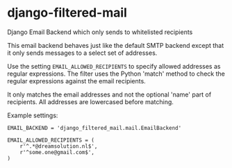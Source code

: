 django-filtered-mail
====================

Django Email Backend which only sends to whitelisted recipients

This email backend behaves just like the default SMTP backend
except that it only sends messages to a select set of addresses.

Use the setting `EMAIL_ALLOWED_RECIPIENTS` to specify allowed addresses as
regular expressions. The filter uses the Python 'match' method to check
the regular expressions against the email recipients.

It only matches the email addresses and not the optional 'name' part of
recipients. All addresses are lowercased before matching.

Example settings:

    EMAIL_BACKEND = 'django_filtered_mail.mail.EmailBackend'

    EMAIL_ALLOWED_RECIPIENTS = (
        r'^.*@dreamsolution.nl$',
        r'^some.one@gmail.com$',
    )

